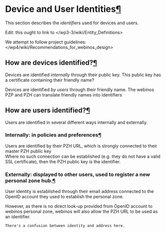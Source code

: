 Device and User Identities[¶](#Device-and-User-Identities)
==========================================================

This section describes the *identifiers* used for devices and users.

Edit: this ought to link to
</wp3-3/wiki/Entity_Definitions>

We attempt to follow project guidelines:
</wp4/wiki/Recommendations_for_webinos_design>

How are devices identified?[¶](#How-are-devices-identified)
-----------------------------------------------------------

Devices are identified *internally* through their public key. This
public key has a certificate containing their friendly name?

Devices are identified *by users* through their friendly name. The
webinos PZP and PZH can translate friendly names into identifiers

How are users identified?[¶](#How-are-users-identified)
-------------------------------------------------------

Users are identified in several different ways internally and
externally.

### Internally: in policies and preferences[¶](#Internally-in-policies-and-preferences)

Users are identified by their PZH URL, which is strongly connected to
their master PZH public key\
Where no such connection can be established (e.g. they do not have a
valid SSL certificate), then the PZH public key is the identifier.

### Externally: displayed to other users, used to register a new personal zone hub.[¶](#Externally-displayed-to-other-users-used-to-register-a-new-personal-zone-hub)

User identity is established through their email address connected to
the OpenID account they used to establish the personal zone.

However, as there is no direct look-up provided from OpenID account to
webinos personal zone, webinos will also allow the PZH URL to be used as
an identifier.

    There's a confusion between identity and address here.
